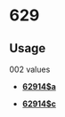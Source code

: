 # 629

## Usage

002 values

-   **[62914$a](../../tags/629/62914a-1.md)**  

-   **[62914$c](../../tags/629/62914c-2.md)**  


